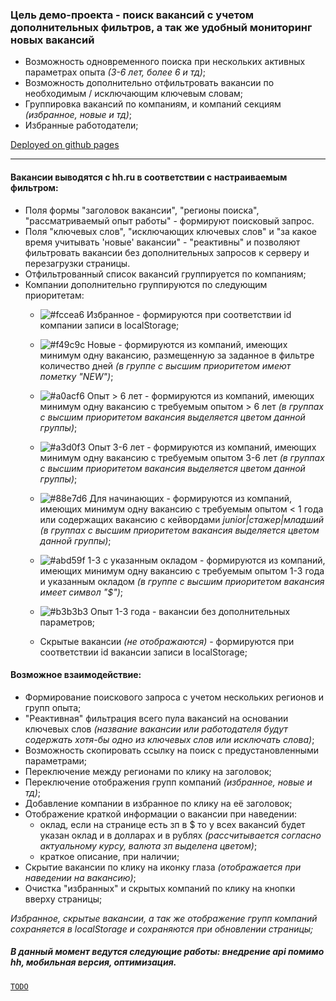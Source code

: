 ### Цель демо-проекта - поиск вакансий с учетом дополнительных фильтров, а так же удобный мониторинг новых вакансий  
* Возможность одновременного поиска при нескольких активных параметрах опыта _(3-6 лет, более 6 и тд)_;
* Возможность дополнительно отфильтровать вакансии по необходимым / исключающим ключевым словам;
* Группировка вакансий по компаниям, и компаний секциям _(избранное, новые и тд)_;
* Избранные работодатели;   

[Deployed on github pages](https://md-front.github.io/_test_react/)  

___

#### Вакансии выводятся с hh.ru в соответствии с настраиваемым фильтром:
* Поля формы "заголовок вакансии", "регионы поиска", "рассматриваемый опыт работы" - формируют поисковый запрос.
* Поля "ключевых слов", "исключающих ключевых слов" и "за какое время учитывать 'новые' вакансии" - "реактивны" и позволяют фильтровать вакансии без дополнительных запросов к серверу и перезагрузки страницы.
* Отфильтрованный список вакансий группируется по компаниям;
* Компании дополнительно группируются по следующим приоритетам:
  * ![#fccea6](https://via.placeholder.com/15/fccea6/000000?text=+) Избранное - формируются при соответствии id компании записи в localStorage;  
  
  * ![#f49c9c](https://via.placeholder.com/15/f49c9c/000000?text=+) Новые - формируются из компаний, имеющих минимум одну вакансию, размещенную за заданное в фильтре количество дней  _(в группе с высшим приоритетом имеют пометку "NEW")_;  
  
  * ![#a0acf6](https://via.placeholder.com/15/a0acf6/000000?text=+) Опыт > 6 лет - формируются из компаний, имеющих минимум одну вакансию с требуемым опытом > 6 лет _(в группах с высшим приоритетом вакансия выделяется цветом данной группы)_;  
  
  * ![#a3d0f3](https://via.placeholder.com/15/a3d0f3/000000?text=+) Опыт 3-6 лет - формируются из компаний, имеющих минимум одну вакансию с требуемым опытом 3-6 лет _(в группах с высшим приоритетом вакансия выделяется цветом данной группы)_;  
  
  * ![#88e7d6](https://via.placeholder.com/15/88e7d6/000000?text=+) Для начинающих - формируются из компаний, имеющих минимум одну вакансию с требуемым опытом < 1 года или содержащих вакансию с кейвордами _junior|стажер|младший_ _(в группах с высшим приоритетом вакансия выделяется цветом данной группы)_;  
  
  * ![#abd59f](https://via.placeholder.com/15/abd59f/000000?text=+) 1-3 с указанным окладом - формируются из компаний, имеющих минимум одну вакансию с требуемым опытом 1-3 года и указанным окладом _(в группе с высшим приоритетом вакансия имеет символ "$")_;  
  
  * ![#b3b3b3](https://via.placeholder.com/15/b3b3b3/000000?text=+) Опыт 1-3 года - вакансии без дополнительных параметров;  
  
  * Скрытые вакансии _(не отображаются)_ - формируются при соответствии id вакансии записи в localStorage;  
                                                                                                             
  
#### Возможное взаимодействие:
* Формирование поискового запроса с учетом нескольких регионов и групп опыта;
* "Реактивная" фильтрация всего пула вакансий на основании ключевых слов _(название вакансии или работодателя будут содержать хотя-бы одно из ключевых слов или исключать слова)_; 
* Возможность скопировать ссылку на поиск с предустановленными параметрами;
* Переключение между регионами по клику на заголовок;
* Переключение отображения групп компаний _(избранное, новые и тд)_;
* Добавление компании в избранное по клику на её заголовок;
* Отображение краткой информации о вакансии при наведении:
    * оклад, если на странице есть зп в $ то у всех вакансий будет указан оклад и в долларах и в рублях _(рассчитывается согласно актуальному курсу, валюта зп выделена цветом)_;
    * краткое описание, при наличии;
* Скрытие вакансии по клику на иконку глаза _(отображается при наведении на вакансию)_;
* Очистка "избранных" и скрытых компаний по клику на кнопки вверху страницы;  

_Избранное, скрытые вакансии, а так же отображение групп компаний сохраняется в localStorage и сохраняются при обновлении страницы;_

##### В данный момент ведутся следующие работы: внедрение api помимо hh, мобильная версия, оптимизация.
[`TODO`](todo.md "Список задач")
